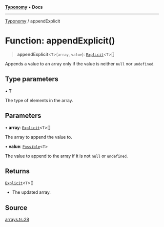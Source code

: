 [**Typonomy**](../README.md) • **Docs**

***

[Typonomy](../globals.md) / appendExplicit

# Function: appendExplicit()

> **appendExplicit**\<`T`\>(`array`, `value`): [`Explicit`](../type-aliases/Explicit.md)\<`T`\>[]

Appends a value to an array only if the value is neither `null` nor `undefined`.

## Type parameters

• **T**

The type of elements in the array.

## Parameters

• **array**: [`Explicit`](../type-aliases/Explicit.md)\<`T`\>[]

The array to append the value to.

• **value**: [`Possible`](../type-aliases/Possible.md)\<`T`\>

The value to append to the array if it is not `null` or `undefined`.

## Returns

[`Explicit`](../type-aliases/Explicit.md)\<`T`\>[]

- The updated array.

## Source

[arrays.ts:28](https://github.com/softcraft-development/typonomy/blob/6cd020f80278694e706a0b517cce1e3ecb0a4458/src/arrays.ts#L28)
